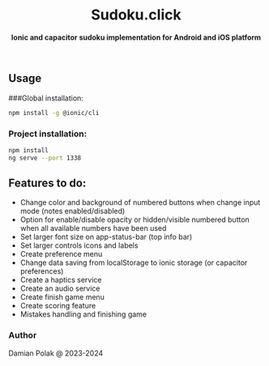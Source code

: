 <h1 align="center">Sudoku.click</h1>
<p align="center">
  <b>Ionic and capacitor sudoku implementation for Android and iOS platform</b>
</p>
<br>

## Usage

###Global installation:
```bash
npm install -g @ionic/cli
```

### Project installation:
```bash
npm install
ng serve --port 1338
```

## Features to do:
- Change color and background of numbered buttons when change input mode (notes enabled/disabled)
- Option for enable/disable opacity or hidden/visible numbered button when all available numbers have been used
- Set larger font size on app-status-bar (top info bar)
- Set larger controls icons and labels
- Create preference menu 
- Change data saving from localStorage to ionic storage (or capacitor preferences)
- Create a haptics service
- Create an audio service
- Create finish game menu
- Create scoring feature
- Mistakes handling and finishing game

### Author
Damian Polak @ 2023-2024
